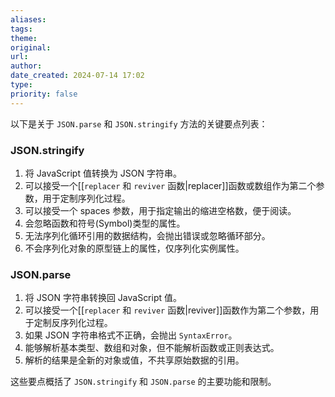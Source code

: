 ```yaml
---
aliases: 
tags: 
theme: 
original: 
url: 
author: 
date_created: 2024-07-14 17:02
type: 
priority: false
---
```

以下是关于 `JSON.parse` 和 `JSON.stringify` 方法的关键要点列表：

### JSON.stringify
1. 将 JavaScript 值转换为 JSON 字符串。
2. 可以接受一个[[`replacer` 和 `reviver` 函数|replacer]]函数或数组作为第二个参数，用于定制序列化过程。
3. 可以接受一个 spaces 参数，用于指定输出的缩进空格数，便于阅读。
4. 会忽略函数和符号(Symbol)类型的属性。
5. 无法序列化循环引用的数据结构，会抛出错误或忽略循环部分。
6. 不会序列化对象的原型链上的属性，仅序列化实例属性。

### JSON.parse
1. 将 JSON 字符串转换回 JavaScript 值。
2. 可以接受一个[[`replacer` 和 `reviver` 函数|reviver]]函数作为第二个参数，用于定制反序列化过程。
3. 如果 JSON 字符串格式不正确，会抛出 `SyntaxError`。
4. 能够解析基本类型、数组和对象，但不能解析函数或正则表达式。
5. 解析的结果是全新的对象或值，不共享原始数据的引用。

这些要点概括了 `JSON.stringify` 和 `JSON.parse` 的主要功能和限制。

